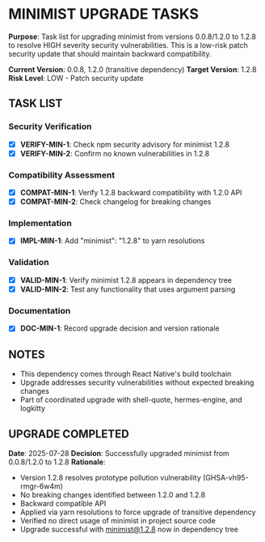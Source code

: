 # MINIMIST UPGRADE TASKS

**Purpose**: Task list for upgrading minimist from versions 0.0.8/1.2.0 to 1.2.8 to resolve HIGH severity security vulnerabilities. This is a low-risk patch security update that should maintain backward compatibility.

**Current Version**: 0.0.8, 1.2.0 (transitive dependency)
**Target Version**: 1.2.8
**Risk Level**: LOW - Patch security update

## TASK LIST

### Security Verification
- [x] **VERIFY-MIN-1**: Check npm security advisory for minimist 1.2.8
- [x] **VERIFY-MIN-2**: Confirm no known vulnerabilities in 1.2.8

### Compatibility Assessment
- [x] **COMPAT-MIN-1**: Verify 1.2.8 backward compatibility with 1.2.0 API
- [x] **COMPAT-MIN-2**: Check changelog for breaking changes

### Implementation
- [x] **IMPL-MIN-1**: Add "minimist": "1.2.8" to yarn resolutions

### Validation
- [x] **VALID-MIN-1**: Verify minimist 1.2.8 appears in dependency tree
- [x] **VALID-MIN-2**: Test any functionality that uses argument parsing

### Documentation
- [x] **DOC-MIN-1**: Record upgrade decision and version rationale

## NOTES
- This dependency comes through React Native's build toolchain
- Upgrade addresses security vulnerabilities without expected breaking changes
- Part of coordinated upgrade with shell-quote, hermes-engine, and logkitty

## UPGRADE COMPLETED
**Date**: 2025-07-28
**Decision**: Successfully upgraded minimist from 0.0.8/1.2.0 to 1.2.8
**Rationale**: 
- Version 1.2.8 resolves prototype pollution vulnerability (GHSA-vh95-rmgr-6w4m)
- No breaking changes identified between 1.2.0 and 1.2.8
- Backward compatible API
- Applied via yarn resolutions to force upgrade of transitive dependency
- Verified no direct usage of minimist in project source code
- Upgrade successful with minimist@1.2.8 now in dependency tree